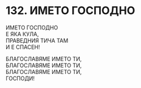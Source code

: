 # 132. ИМЕТО ГОСПОДНО  
  
ИМЕТО ГОСПОДНО  
Е ЯКА КУЛА,  
ПРАВЕДНИЯ ТИЧА ТАМ  
И Е СПАСЕН!  
  
БЛАГОСЛАВЯМЕ ИМЕТО ТИ,  
БЛАГОСЛАВЯМЕ ИМЕТО ТИ,  
БЛАГОСЛАВЯМЕ ИМЕТО ТИ,  
ГОСПОДИ!  
